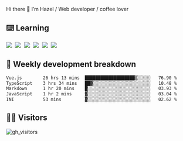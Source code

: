 
Hi there 👋 I’m Hazel / Web developer / coffee lover

## ⌨️ Learning

<samp>
 <a href="https://github.com/vuejs/core"><img src="https://api.iconify.design/logos:vue.svg" /></a>
  <a href="https://github.com/vuejs/core"><img src="https://api.iconify.design/logos:react.svg" /></a>
  <a href="https://github.com/solidjs/solid"><img src="https://api.iconify.design/logos:solidjs.svg" /></a>
  <a href="https://github.com/vitejs/vite"><img src="https://api.iconify.design/logos:vitejs.svg" /></a>
  <a href="https://github.com/microsoft/TypeScript"><img src="https://api.iconify.design/logos:typescript-icon.svg" /></a> 
  <a href="https://github.com/unocss/unocss"><img src="https://api.iconify.design/logos:unocss.svg" /></a>
  

</samp>


## 🦀 Weekly development breakdown

<!--START_SECTION:waka-->

```txt
Vue.js        26 hrs 13 mins  ███████████████████▒░░░░░   76.90 %
TypeScript    3 hrs 34 mins   ██▓░░░░░░░░░░░░░░░░░░░░░░   10.48 %
Markdown      1 hr 20 mins    █░░░░░░░░░░░░░░░░░░░░░░░░   03.93 %
JavaScript    1 hr 2 mins     ▓░░░░░░░░░░░░░░░░░░░░░░░░   03.04 %
INI           53 mins         ▓░░░░░░░░░░░░░░░░░░░░░░░░   02.62 %
```

<!--END_SECTION:waka-->
## 👬🏻 Visitors

![gh_visitors](https://profile-counter.glitch.me/Hazel-Lin/count.svg)

